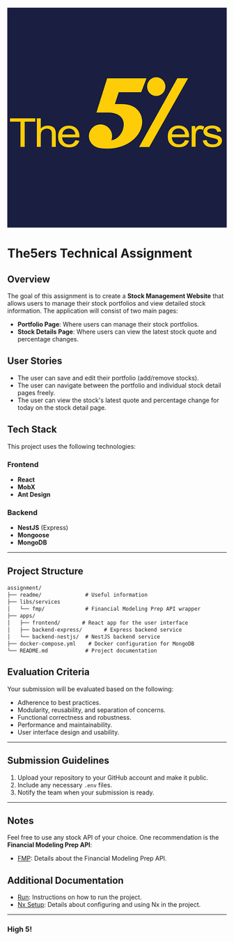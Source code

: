 ![The5ers](./readme/the5ers.png)
# The5ers Technical Assignment


## Overview
The goal of this assignment is to create a **Stock Management Website** that allows users to manage their stock portfolios and view detailed stock information. The application will consist of two main pages:
- **Portfolio Page**: Where users can manage their stock portfolios.
- **Stock Details Page**: Where users can view the latest stock quote and percentage changes.

## User Stories
- The user can save and edit their portfolio (add/remove stocks).
- The user can navigate between the portfolio and individual stock detail pages freely.
- The user can view the stock's latest quote and percentage change for today on the stock detail page.

## Tech Stack
This project uses the following technologies:

### Frontend
- **React**
- **MobX**
- **Ant Design**

### Backend
- **NestJS** (Express)
- **Mongoose**
- **MongoDB**

---

## Project Structure
```plaintext
assignment/
├── readme/              # Useful information
├── libs/services
│   └── fmp/             # Financial Modeling Prep API wrapper
├── apps/
│   ├── frontend/       # React app for the user interface
│   ├── backend-express/       # Express backend service
│   └── backend-nestjs/  # NestJS backend service
├── docker-compose.yml    # Docker configuration for MongoDB
└── README.md            # Project documentation
```

## Evaluation Criteria
Your submission will be evaluated based on the following:
- Adherence to best practices.
- Modularity, reusability, and separation of concerns.
- Functional correctness and robustness.
- Performance and maintainability.
- User interface design and usability.

---

## Submission Guidelines
1. Upload your repository to your GitHub account and make it public.
2. Include any necessary `.env` files.
3. Notify the team when your submission is ready.

---

## Notes
Feel free to use any stock API of your choice. One recommendation is the **Financial Modeling Prep API**:
- [FMP](./readme/fmp.md): Details about the Financial Modeling Prep API.


## Additional Documentation

- [Run](./readme/run.md): Instructions on how to run the project.
- [Nx Setup](./readme/nx.md): Details about configuring and using Nx in the project.

---

### High 5!

